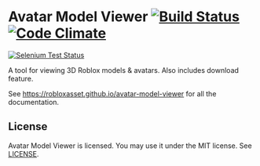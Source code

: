 Avatar Model Viewer [![Build Status](https://upload.wikimedia.org/wikipedia/commons/thumb/8/8e/Build_Passing_Shield_Badge.svg/1200px-Build_Passing_Shield_Badge.svg.png)](http://travis-ci.org/) [![Code Climate](https://codeclimate.com/github/Stuk/jszip/badges/gpa.svg)](https://codeclimate.com/github/Stuk/jszip)
=====

[![Selenium Test Status](https://saucelabs.com/browser-matrix/jszip.svg)](https://saucelabs.com/u/jszip)

A tool for viewing 3D Roblox models & avatars. Also includes download feature.

See https://robloxasset.github.io/avatar-model-viewer for all the documentation.

License
-------

Avatar Model Viewer is licensed. You may use it under the MIT license. See [LICENSE](LICENSE).
